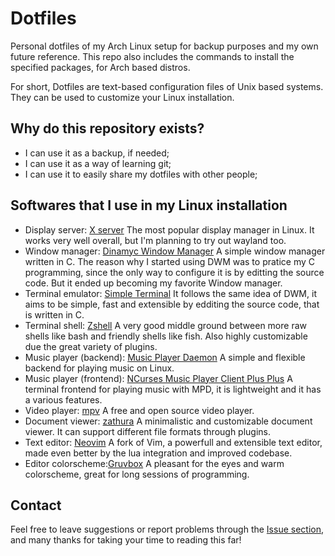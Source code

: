 # Dotfiles
Personal dotfiles of my Arch Linux setup for backup purposes and my own future reference.
This repo also includes the commands to install the specified packages, for Arch based distros.

For short, Dotfiles are text-based configuration files of Unix based systems. They can be used to customize your Linux installation.

## Why do this repository exists?

- I can use it as a backup, if needed;
- I can use it as a way of learning git;
- I can use it to easily share my dotfiles with other people;

## Softwares that I use in my Linux installation

- Display server: [X server](https://www.x.org/wiki/)
The most popular display manager in Linux. It works very well overall, but I'm planning to try out wayland too.
- Window manager: [Dinamyc Window Manager](https://dwm.suckless.org/)
A simple window manager written in C. The reason why I started using DWM was to pratice my C programming, since the only way to configure it is by editting the source code. But it ended up becoming my favorite Window manager.
- Terminal emulator: [Simple Terminal](https://st.suckless.org/)
It follows the same idea of DWM, it aims to be simple, fast and extensible by edditing the source code, that is written in C.
- Terminal shell: [Zshell](https://www.zsh.org/)
A very good middle ground between more raw shells like bash and friendly shells like fish. Also highly customizable due the great variety of plugins.
- Music player (backend): [Music Player Daemon](https://musicpd.org/)
A simple and flexible backend for playing music on Linux.
- Music player (frontend): [NCurses Music Player Client Plus Plus](https://github.com/ncmpcpp/ncmpcpp)
A terminal frontend for playing music with MPD, it is lightweight and it has a various features.
- Video player: [mpv](https://mpv.io/)
A free and open source video player.
- Document viewer: [zathura](https://pwmt.org/projects/zathura/)
A minimalistic and customizable document viewer. It can support different file formats through plugins.
- Text editor: [Neovim](https://neovim.io/)
A fork of Vim, a powerfull and extensible text editor, made even better by the lua integration and improved codebase.
- Editor colorscheme:[Gruvbox](https://github.com/morhetz/gruvbox)
A pleasant for the eyes and warm colorscheme, great for long sessions of programming.

## Contact

Feel free to leave suggestions or report problems through the [Issue section](https://github.com/David-MoreiraJ/David-Dotfiles/issues), and many thanks for taking your time to reading this far!
